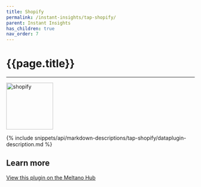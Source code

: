 ```yaml
---
title: Shopify
permalink: /instant-insights/tap-shopify/
parent: Instant Insights
has_children: true
nav_order: 7
---
```


# {{page.title}}

---

<img src="{{site.baseurl}}/assets/data_source_images/tap-shopify.png" width="125" alt="shopify">

{% include snippets/api/markdown-descriptions/tap-shopify/dataplugin-description.md %}

## Learn more

[View this plugin on the Meltano Hub](https://hub.meltano.com/extractors/tap-shopify)
